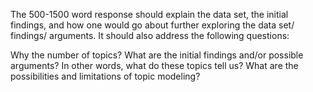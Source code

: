The 500-1500 word response should explain the data set, the initial findings, and how one would go about further exploring the data set/ findings/ arguments. It should also address the following questions:

Why the number of topics?
What are the initial findings and/or possible arguments? In other words, what do these topics tell us?
What are the possibilities and limitations of topic modeling?
